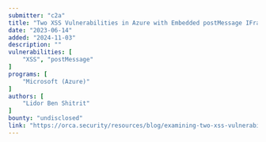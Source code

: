 ```yaml
---
submitter: "c2a"
title: "Two XSS Vulnerabilities in Azure with Embedded postMessage IFrames"
date: "2023-06-14"
added: "2024-11-03"
description: ""
vulnerabilities: [
    "XSS", "postMessage"
]
programs: [
    "Microsoft (Azure)"
]
authors: [
    "Lidor Ben Shitrit"
]
bounty: "undisclosed"
link: "https://orca.security/resources/blog/examining-two-xss-vulnerabilities-in-azure-services/"
---
```




